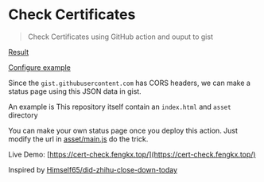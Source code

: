 # Check Certificates

> Check Certificates using GitHub action and ouput to gist

[Result](https://gist.github.com/fengkx/32278de43b1c11c99c62b3e87d9eb5db)

[Configure example](https://github.com/fengkx/cert-check/blob/master/.github/workflows/check.yml)

Since the `gist.githubusercontent.com` has CORS headers, we can make a status page using this JSON data in gist.

An example is This repository itself contain an `index.html` and `asset` directory 

You can make your own status page once you deploy this action. Just modify the url in [asset/main.js](https://github.com/fengkx/cert-check/blob/master/assets/js/main.js#L6) do the trick. 

Live Demo: [https://cert-check.fengkx.top/](https://cert-check.fengkx.top/)

Inspired by [Himself65/did-zhihu-close-down-today](https://github.com/Himself65/did-zhihu-close-down-today) 
